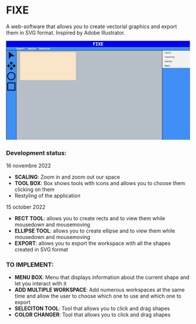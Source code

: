 # FIXE
A web-software that allows you to create vectorial graphics and export them in SVG format.
Inspired by Adobe Illustrator.

![My Image](FIXEimg.png)

### Development status:
  16 novembre 2022
  - **SCALING**: Zoom in and zoom out our space 
  - **TOOL BOX**: Box shows tools with icons and allows you to choose them clicking on them
  - Restyling of the application
    
15 october 2022
  - **RECT TOOL**: allows you to create rects and to view them while mousedown and mousemoving
  - **ELLIPSE TOOL**: allows you to create ellipse and to view them while mousedown and mousemoving
  - **EXPORT**: allows you to export the workspace with all the shapes created in SVG format

### TO IMPLEMENT:
  - **MENU BOX**: Menu that displays information about the current shape and let you interact with it
  - **ADD MULTIPLE WORKSPACE**: Add numerous workspaces at the same time and allow the user to choose which one to use and which one to export
  - **SELECITON TOOL**: Tool that allows you to click and drag shapes
  - **COLOR CHANGER**: Tool that allows you to click and drag shapes
